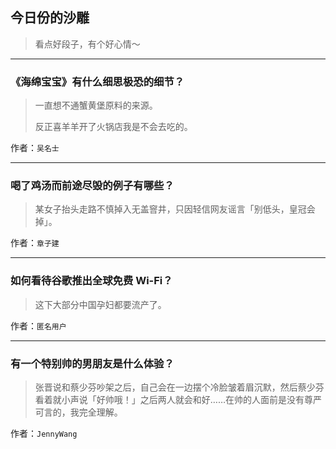 ## 今日份的沙雕

> 看点好段子，有个好心情～


 
---

### 《海绵宝宝》有什么细思极恐的细节？

> 一直想不通蟹黄堡原料的来源。
> 
> 反正喜羊羊开了火锅店我是不会去吃的。


作者：`吴名士`

---

### 喝了鸡汤而前途尽毁的例子有哪些？

> 某女子抬头走路不慎掉入无盖窨井，只因轻信网友谣言「别低头，皇冠会掉」。


作者：`章子建`

---

### 如何看待谷歌推出全球免费 Wi-Fi？

> 这下大部分中国孕妇都要流产了。


作者：`匿名用户`

---

### 有一个特别帅的男朋友是什么体验？

> 张晋说和蔡少芬吵架之后，自己会在一边摆个冷脸皱着眉沉默，然后蔡少芬看着就小声说「好帅哦！」之后两人就会和好……在帅的人面前是没有尊严可言的，我完全理解。


作者：`JennyWang`